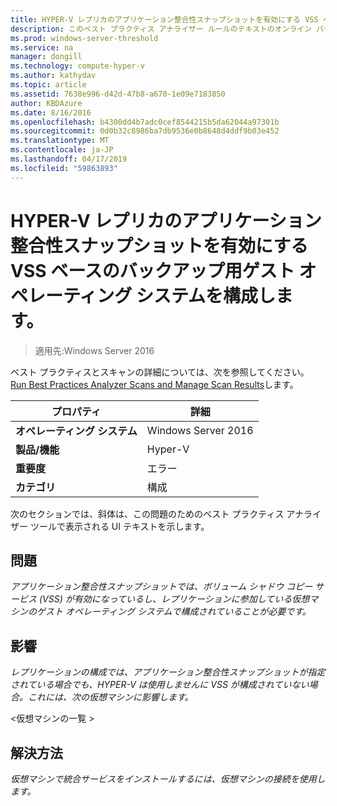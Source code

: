 ```yaml
---
title: HYPER-V レプリカのアプリケーション整合性スナップショットを有効にする VSS ベースのバックアップ用ゲスト オペレーティング システムを構成します。
description: このベスト プラクティス アナライザー ルールのテキストのオンライン バージョン。
ms.prod: windows-server-threshold
ms.service: na
manager: dongill
ms.technology: compute-hyper-v
ms.author: kathydav
ms.topic: article
ms.assetid: 7638e996-d42d-47b8-a670-1e09e7183850
author: KBDAzure
ms.date: 8/16/2016
ms.openlocfilehash: b4300dd4b7adc0cef8544215b5da62044a97301b
ms.sourcegitcommit: 0d0b32c8986ba7db9536e0b8648d4ddf9b03e452
ms.translationtype: MT
ms.contentlocale: ja-JP
ms.lasthandoff: 04/17/2019
ms.locfileid: "59863893"
---
```

# <a name="configure-guest-operating-systems-for-vss-based-backups-to-enable-application-consistent-snapshots-for-hyper-v-replica"></a>HYPER-V レプリカのアプリケーション整合性スナップショットを有効にする VSS ベースのバックアップ用ゲスト オペレーティング システムを構成します。

>適用先:Windows Server 2016

ベスト プラクティスとスキャンの詳細については、次を参照してください。 [Run Best Practices Analyzer Scans and Manage Scan Results](https://go.microsoft.com/fwlink/p/?LinkID=223177)します。  
  
|プロパティ|詳細|  
|-|-|  
|**オペレーティング システム**|Windows Server 2016|  
|**製品/機能**|Hyper-V|  
|**重要度**|エラー|  
|**カテゴリ**|構成|  
  
次のセクションでは、斜体は、この問題のためのベスト プラクティス アナライザー ツールで表示される UI テキストを示します。  
  
## <a name="issue"></a>問題  
*アプリケーション整合性スナップショットでは、ボリューム シャドウ コピー サービス (VSS) が有効になっているし、レプリケーションに参加している仮想マシンのゲスト オペレーティング システムで構成されていることが必要です。*  
  
## <a name="impact"></a>影響  
*レプリケーションの構成では、アプリケーション整合性スナップショットが指定されている場合でも、HYPER-V は使用しませんに VSS が構成されていない場合。これには、次の仮想マシンに影響します。*  
  
\<仮想マシンの一覧 >  
  
## <a name="resolution"></a>解決方法  
*仮想マシンで統合サービスをインストールするには、仮想マシンの接続を使用します。*  
  


